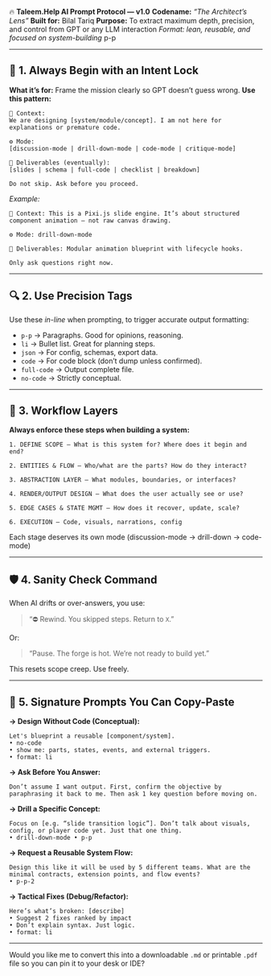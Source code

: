 🔥 **Taleem.Help AI Prompt Protocol — v1.0**
**Codename:** *“The Architect’s Lens”*
**Built for:** Bilal Tariq
**Purpose:** To extract maximum depth, precision, and control from GPT or any LLM interaction
*Format: lean, reusable, and focused on system-building*
p-p

---

## 🧭 1. Always Begin with an Intent Lock

**What it’s for:** Frame the mission clearly so GPT doesn’t guess wrong.
**Use this pattern:**

```
🎯 Context:
We are designing [system/module/concept]. I am not here for explanations or premature code.

⚙️ Mode:
[discussion-mode | drill-down-mode | code-mode | critique-mode]

🏁 Deliverables (eventually):
[slides | schema | full-code | checklist | breakdown]

Do not skip. Ask before you proceed.
```

*Example:*

```
🎯 Context: This is a Pixi.js slide engine. It’s about structured component animation — not raw canvas drawing.

⚙️ Mode: drill-down-mode

🏁 Deliverables: Modular animation blueprint with lifecycle hooks.

Only ask questions right now.
```

---

## 🔍 2. Use Precision Tags

Use these *in-line* when prompting, to trigger accurate output formatting:

* `p-p` → Paragraphs. Good for opinions, reasoning.
* `li` → Bullet list. Great for planning steps.
* `json` → For config, schemas, export data.
* `code` → For code block (don’t dump unless confirmed).
* `full-code` → Output complete file.
* `no-code` → Strictly conceptual.

---

## 🧱 3. Workflow Layers

**Always enforce these steps when building a system:**

```
1. DEFINE SCOPE – What is this system for? Where does it begin and end?

2. ENTITIES & FLOW – Who/what are the parts? How do they interact?

3. ABSTRACTION LAYER – What modules, boundaries, or interfaces?

4. RENDER/OUTPUT DESIGN – What does the user actually see or use?

5. EDGE CASES & STATE MGMT – How does it recover, update, scale?

6. EXECUTION – Code, visuals, narrations, config
```

Each stage deserves its own mode (discussion-mode → drill-down → code-mode)

---

## 🛡 4. Sanity Check Command

When AI drifts or over-answers, you use:

> “⛔ Rewind. You skipped steps. Return to `X`.”

Or:

> “Pause. The forge is hot. We’re not ready to build yet.”

This resets scope creep. Use freely.

---

## 🧰 5. Signature Prompts You Can Copy-Paste

**→ Design Without Code (Conceptual):**

```
Let's blueprint a reusable [component/system]. 
• no-code
• show me: parts, states, events, and external triggers.
• format: li
```

**→ Ask Before You Answer:**

```
Don’t assume I want output. First, confirm the objective by paraphrasing it back to me. Then ask 1 key question before moving on.
```

**→ Drill a Specific Concept:**

```
Focus on [e.g. “slide transition logic”]. Don’t talk about visuals, config, or player code yet. Just that one thing. 
• drill-down-mode • p-p
```

**→ Request a Reusable System Flow:**

```
Design this like it will be used by 5 different teams. What are the minimal contracts, extension points, and flow events?
• p-p-2
```

**→ Tactical Fixes (Debug/Refactor):**

```
Here’s what’s broken: [describe]
• Suggest 2 fixes ranked by impact
• Don’t explain syntax. Just logic.
• format: li
```

---

Would you like me to convert this into a downloadable `.md` or printable `.pdf` file so you can pin it to your desk or IDE?
